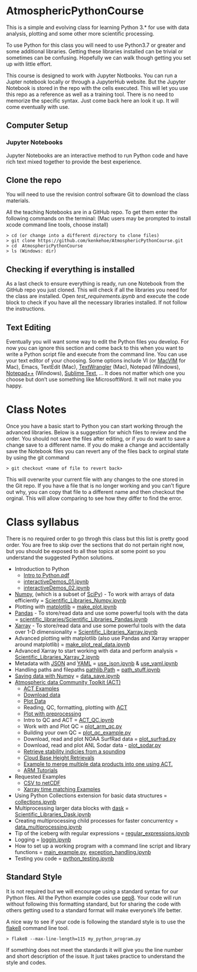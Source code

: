 # AtmosphericPythonCourse
This is a simple and evolving class for learning Python 3.\* for use with data analysis, plotting and some other more scientific processing.

To use Python for this class you will need to use Python3.7 or greater and some additional libraries. Getting these libraries installed can be trivial or sometimes can be confusing. Hopefully we can walk though getting you set up with little effort.

This course is designed to work with Jupyter Notbooks. You can run a Jupter notebook locally or through a JupyterHub website. But the Jupyter Notebook is stored in the repo with the cells executed. This will let you use this repo as a reference as well as a training tool. There is no need to memorize the specific syntax. Just come back here an look it up. It will come eventually with use.

## Computer Setup
### Jupyter Notebooks
Jupyter Notebooks are an interactive method to run Python code and have rich text mixed together to provide the best experience.

## Clone the repo
You will need to use the revision control software Git to download the class materials. 

All the teaching Notebooks are in a GitHub repo. To get them enter the following commands on the terminal: 
(Mac users may be prompted to install xcode command line tools, choose install)
```
> cd (or change into a different directory to clone files)
> git clone https://github.com/kenkehoe/AtmosphericPythonCourse.git
> cd  AtmosphericPythonCourse
> ls (Windows: dir)
```

## Checking if everything is installed
As a last check to ensure everything is ready, run one Notebook from the GitHub repo you just cloned. This will check if all the libraries you need for the class are installed. Open _test_requirements.ipynb_ and execute the code block to check if you have all the necessary libraries installed. If not follow the instructions.
  
## Text Editing
Eventually you will want some way to edit the Python files you develop. For now you can ignore this section and come back to this when you want to write a Python script file and execute from the command line. You can use your text editor of your choosing. Some options include VI (or [MacVIM](https://www.macupdate.com/app/mac/25988/macvim) for Mac), Emacs, TextEdit (Mac), [TextWrangler](https://apps.apple.com/us/app/textwrangler/id404010395?mt=12) (Mac), Notepad (Windows), [Notepad++](https://notepad-plus-plus.org/) (Windows), [Sublime Text](https://www.sublimetext.com/), … It does not matter which one you choose but don’t use something like MicrosoftWord. It will not make you happy.

# Class Notes
Once you have a basic start to Python you can start working through the advanced libraries. Below is a suggestion for which files to review and the order. You should not save the files after editing, or if you do want to save a change save to a different name. If you do make a change and accidentally save the Notebook files you can revert any of the files back to orginal state by using the git command
```
> git checkout <name of file to revert back>
```
This will overwrite your current file with any changes to the one stored in the Git repo. If you have a file that is no longer working and you can't figure out why, you can copy that file to a different name and then checkout the orginal. This will allow comparing to see how they differ to find the error.

# Class syllabus
There is no required order to go throgh this class but this list is pretty good order. You are free to skip over the sections that do not pertain right now, but you should be exposed to all thse topics at some point so you understand the suggested Python solutions. 

* Introduction to Python
  * [Intro to Python.pdf](/intro_python/Intro%20to%20Python.pdf)
  * [interactiveDemos_01.ipynb](intro_python/interactiveDemos_01.ipynb)
  * [interactiveDemos_02.ipynb](intro_python/interactiveDemos_02.ipynb)
* [Numpy](https://docs.scipy.org/doc/numpy/reference/), (which is a subset of [SciPy](https://www.quora.com/What-is-the-difference-between-NumPy-and-SciPy)) - To work with arrays of data efficiently = [Scientific_Libraries_Numpy.ipynb](scientific_libraries/Scientific_Libraries_Numpy.ipynb)
* Plotting with [matplotlib](https://matplotlib.org/)  = [make_plot.ipynb](plotting/make_plot.ipynb)
* [Pandas](https://pandas.pydata.org/pandas-docs/stable/) - To store/read data and use some powerful tools with the data = [scientific_libraries/Scientific_Libraries_Pandas.ipynb](Scientific_Libraries_Pandas.ipynb)
* [Xarray](http://xarray.pydata.org/en/stable/) - To store/read data and use some powerful tools with the data over 1-D dimensionality = [Scientific_Libraries_Xarray.ipynb](scientific_libraries/Scientific_Libraries_Xarray.ipynb)
* Advanced plotting with matplotlib (also use Pandas and Xarray wrapper around matplotlib) = [make_plot_real_data.ipynb](plotting/make_plot_real_data.ipynb)
* Advanced Xarray to start working with data and perform analysis = [Scientific_Libraries_Xarray_2.ipynb](scientific_libraries/Scientific_Libraries_Xarray_2.ipynb)
* Metadata with [JSON](https://developers.squarespace.com/what-is-json) and [YAML](https://blog.stackpath.com/yaml/) = [use_json.ipynb](metadata/use_json.ipynb) & [use_yaml.ipynb](metadata/use_yaml.ipynb)
* Handling paths and filepaths [pathlib.Path](https://realpython.com/python-pathlib/) = [path_stuff.ipynb](cool_stuff/path_stuff.ipynb)
* [Saving data with Numpy](https://www.geeksforgeeks.org/numpy-save/) = [data_save.ipynb](cool_stuff/data_save.ipynb)
* [Atmospheric data Community Toolkit (ACT)](https://github.com/ARM-DOE/ACT)
  * [ACT Examples](https://github.com/ARM-DOE/ACT/tree/main/examples)
  * [Download data](third_party_libraries/ACT_download_data.ipynb)
  * [Plot Data](https://github.com/ARM-DOE/ACT/blob/main/examples/plotting/plot_ceil.py)
  * Reading, QC, formatting, plotting with [ACT](third_party_libraries/ACT.py)
  * [Plot with preprocessing](https://github.com/ARM-DOE/ACT/blob/main/examples/plotting/plot_daytime_averages.py)
  * Intro to QC and ACT = [ACT_QC.ipynb](third_party_libraries/ACT_QC.ipynb)
  * Work with and Plot QC = [plot_arm_qc.py](https://github.com/ARM-DOE/ACT/blob/main/examples/qc/plot_arm_qc.py)
  * Building your own QC = [plot_qc_example.py](https://github.com/ARM-DOE/ACT/blob/main/examples/qc/plot_qc_example.py)
  * Download, read and plot NOAA SurfRad data = [plot_surfrad.py](https://github.com/ARM-DOE/ACT/blob/main/examples/io/plot_surfrad.py)
  * Download, read and plot ANL Sodar data - [plot_sodar.py](https://github.com/ARM-DOE/ACT/blob/main/examples/io/plot_sodar.py)
  * [Retrieve stability indicies from a sounding](https://github.com/ARM-DOE/ACT/blob/main/examples/retrievals/plot_get_stability_indices_example.py)
  * [Cloud Base Height Retrievals](https://github.com/ARM-DOE/ACT/blob/main/examples/retrievals/plot_cbh_sobel.py)
  * [Example to merge multiple data products into one using ACT.](https://github.com/ARM-DOE/ACT/blob/main/examples/workflows/plot_merged_product.py)
  * [ARM Tutorials](https://github.com/ARM-Development/ARM-Notebooks/tree/main/Tutorials/arm-asr-pi-meeting-2023/ACT_tutorial)
* Requested Examples
  * [CSV to netCDF](examples/csv_to_netcdf.ipynb)
  * [Xarray time matching Examples](examples/Examples.ipynb)
* Using Python Collections extension for basic data structures = [collections.ipynb](cool_stuff/collections.ipynb)
* Multiprocessing larger data blocks with [dask](https://docs.dask.org/en/latest/) = [Scientific_Libraries_Dask.ipynb](scientific_libraries/Scientific_Libraries_Dask.ipynb)
* Creating multiprocessing child processes for faster concurrentcy = [data_multiprocessing.ipynb](cool_stuff/data_multiprocessing.ipynb)
* Tip of the iceberg with regular expressions = [regular_expressions.ipynb](cool_stuff/regular_expressions.ipynb)
* Logging = [loggin.ipynb](cool_stuff/loggin.ipynb)
* How to set up a working program with a command line script and library functions = [main_example.py](workflow/main_example.py), [exception_handling.ipynb](workflow/exception_handling.ipynb)
* Testing you code = [python_testing.ipynb](testing/python_testing.ipynb)

## Standard Style
It is not required but we will encourage using a standard syntax for our Python files. All the Python example codes use [pep8](https://www.python.org/dev/peps/pep-0008/). Your code will run without following this formatting standard, but for sharing the code with others getting used to a standard format will make everyone’s life better.

A nice way to see if your code is following the standard style is to use the [flake8](https://pypi.org/project/flake8/) command line tool. 
```
> flake8 --max-line-length=115 my_python_program.py
```

If something does not meet the standards it will give you the line number and short description of the issue. It just takes practice to understand the style and codes.
